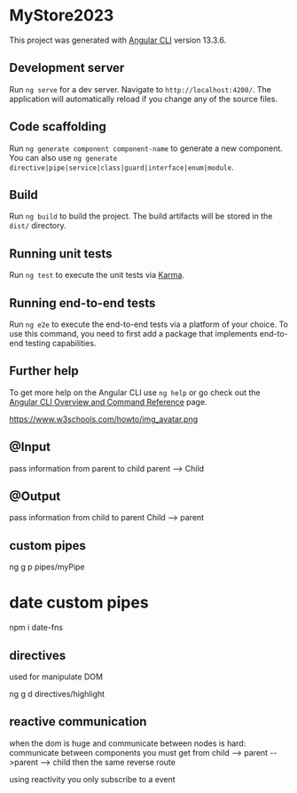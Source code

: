 # MyStore2023

This project was generated with [Angular CLI](https://github.com/angular/angular-cli) version 13.3.6.

## Development server

Run `ng serve` for a dev server. Navigate to `http://localhost:4200/`. The application will automatically reload if you change any of the source files.

## Code scaffolding

Run `ng generate component component-name` to generate a new component. You can also use `ng generate directive|pipe|service|class|guard|interface|enum|module`.

## Build

Run `ng build` to build the project. The build artifacts will be stored in the `dist/` directory.

## Running unit tests

Run `ng test` to execute the unit tests via [Karma](https://karma-runner.github.io).

## Running end-to-end tests

Run `ng e2e` to execute the end-to-end tests via a platform of your choice. To use this command, you need to first add a package that implements end-to-end testing capabilities.

## Further help

To get more help on the Angular CLI use `ng help` or go check out the [Angular CLI Overview and Command Reference](https://angular.io/cli) page.

https://www.w3schools.com/howto/img_avatar.png

## @Input

pass information from parent to child
parent --> Child

## @Output

pass information from child to parent
Child --> parent

## custom pipes

ng g p pipes/myPipe

# date custom pipes

npm i date-fns

## directives

used for manipulate DOM

ng g d directives/highlight

## reactive communication

when the dom is huge and communicate between nodes is hard: communicate between components
you must get from child --> parent -->parent --> child then the same reverse route

using reactivity you only subscribe to a event
